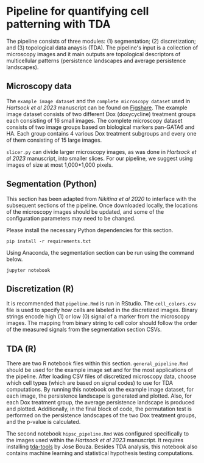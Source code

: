 # Pipeline for quantifying cell patterning with TDA

The pipeline consists of three modules: (1) segmentation; (2) discretization; and (3) topological data anaysis (TDA). The pipeline's input is a collection of microscopy images and it main outputs are topological descriptors of multicellular patterns (persistence landscapes and average persistence landscapes).

## Microscopy data
The `example image dataset` and the `complete microscopy dataset` used in *Hartsock
et al 2023* manuscript can be found on [Figshare](https://figshare.com/projects/TDA_Microscopy_Data/148855). The example  image dataset consists of two different Dox (doxycycline) treatment groups each consisting of 16 small images. The complete microscopy dataset consists of two image groups based on biological markers pan-GATA6 and HA. Each group contains 4 various Dox treatment subgroups and every one of them consisting of 15 large images.

`slicer.py` can divide larger microscopy images, as was done in *Hartsock
et al 2023* manuscript, into smaller slices. For our pipeline, we suggest using images of size at most 1,000*1,000 pixels.

## Segmentation (Python)
This section has been adapted from *Nikitina et al 2020* to interface with
the subsequent sections of the pipeline. Once downloaded locally, the
locations of the microscopy images should be updated, and some of the
configuration parameters may need to be changed.

Please install the necessary Python dependencies for this section.

```
pip install -r requirements.txt
```

Using Anaconda, the segmentation section can be run using the command below.

```
jupyter notebook
```

## Discretization (R)
It is recommended that `pipeline.Rmd` is run in RStudio. The `cell_colors.csv`
file is used to specify how cells are labeled in the discretized images. Binary
strings encode high (1) or low (0) signal of a marker from the microscopy images.
The mapping from binary string to cell color should follow the order of the
measured signals from the segmentation section CSVs.

## TDA (R)
There are two R notebook files within this section. `general_pipeline.Rmd` should
be used for the example image set and for the most applications of the pipeline. After loading CSV files of discretized microscopy data, choose which cell types (which are based on signal codes) to use for TDA computations. By running this notebook on the example image dataset, for each image, the persistence landscape is generated and plotted. Also, for each Dox treatment group, the average persistence landscape is produced and plotted. Additionally, in the final block of code, the permutation test is performed on the persistence landscapes of the two Dox treatment groups, and the p-value is calculated. 

The second notebook `hipsc_pipeline.Rmd` was configured specifically to the images used within the *Hartsock
et al 2023* manuscript. It requires installing [tda-tools](https://github.com/jjbouza/tda-tools) by Jose Bouza. Besides TDA analysis, this notebook also contains machine learning and statistical hypothesis testing computations.


